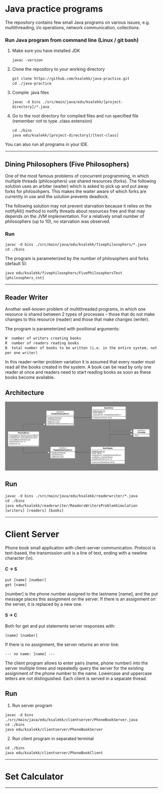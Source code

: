 # Java practice programs
The repository contains few small Java programs on various issues, e.g. multithreading, i/o operations, network communication, collections.

### Run Java program from command line (Linux / git bash)
1. Make sure you have installed JDK
   ```
   javac -version
   ```
2. Clone the repository to your working directory
   ```
   git clone https://github.com/ksalekk/java-practice.git
   cd ./java-practice
   ```
3. Compile .java files
   ```
   javac -d bins ./src/main/java/edu/ksalekk/[project-directory]/*.java
   ```
4. Go to the root directory for compiled files and run specified file (remember not to type .class extension)
   ```
   cd ./bins
   java edu/ksalekk/[project-directory]/[test-class]
   ```

You can also run all programs in your IDE.
***

## Dining Philosophers (Five Philosophers)
One of the most famous problems of concurrent programming, in which multiple threads (philosophers) use shared resources (forks). The following solution uses an arbiter (waiter) which is asked to pick up and put away forks for philosohpers. This makes the waiter aware of which forks are currently in use and the solution prevents deadlock.

The following solution may not prevent starvation because it relies on the notifyAll() method to notify threads about resources free and that may depends on the JVM implementation. For a relatively small number of philosophers (up to 10), no starvation was observed.

### Run
```
javac -d bins ./src/main/java/edu/ksalekk/fivephilosophers/*.java
cd ./bins
```
The program is parameterized by the number of philosophers and forks (default 5):
```
java edu/ksalekk/fivephilosophers/FivePhilosophersTest [philosophers_cnt]
```
***


## Reader Writer
Another well-known problem of multithreaded programs, in which one resource is shared between 2 types of processes – those that do not make changes to this resource (reader) and those that make changes (writer).

The program is parameterized with positional arguments:
```
W  number of writers creating books
R  number of readers reading books 
B  total number of books to be written (i.e. in the entire system, not per one writer)
```

In this reader-writer problem variation it is assumed that every reader must read all the books created in the system. A book can be read by only one reader at once and readers need to start reading books as soon as these books become available.

## Architecture
![Readers and writers UML diagram](./src/main/resources/readers-writers-uml.png)

## Run
```
javac -d bins ./src/main/java/edu/ksalekk/readerwriter/*.java
cd ./bins
java edu/ksalekk/readerwriter/ReadersWritersProblemSimulation [writers] [readers] [books]
```
***

# Client Server 
Phone book small application with client-server communication. Protocol is text-based, the transmission unit is a line of text, ending with a newline character (\n).

#### C -> S
```
put [name] [number]
get [name]
```
[number] is the phone number assigned to the lastname [name], and the put message places this assignment on the server. If there is an assignment on the server, it is replaced by a new one. 

#### S -> C
Both for get and put statements server responses with:
```
[name] [number]
```

If there is no assignment, the server returns an error line:
```
--- no name: [name] ---
```

The client program allows to enter pairs (name, phone number) into the server multiple times and repeatedly query the server for the existing assignment of the phone number to the name. Lowercase and uppercase letters are not distinguished. Each client is served in a separate thread.


## Run
1. Run server program
```
javac -d bins ./src/main/java/edu/ksalekk/clientserver/PhoneBookServer.java
cd ./bins
java edu/ksalekk/clientserver/PhoneBookServer
```
2. Run client program in separated terminal
```
cd ./bins
java edu/ksalekk/clientserver/PhoneBookClient
```
***

# Set Calculator
***
